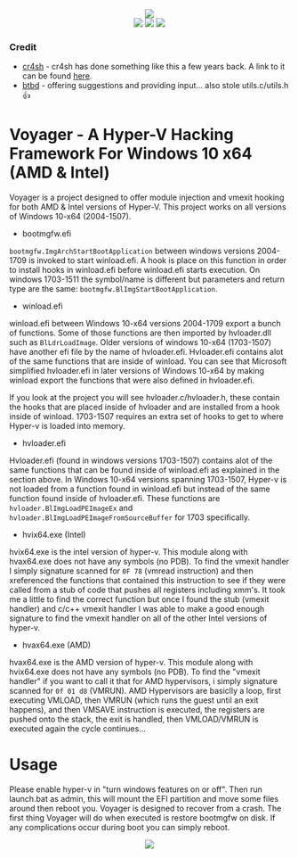 <div align="center">
    <div>
        <img src="https://githacks.org/xerox/voyager/-/raw/bc07837aae126ed06130f7524e3f8464d2b3ca13/img/unknown.png"/>
    </div>
    <img src="https://githacks.org/xerox/voyager/-/raw/master/img/amd_badge.svg"/>
    <img src="https://githacks.org/xerox/voyager/-/raw/master/img/Intel-supported-green.svg"/>
    <img src="https://githacks.org/xerox/voyager/-/raw/master/img/2004--1507-supported-green.svg"/>
</div>

### Credit

* [cr4sh](https://blog.cr4.sh/) - cr4sh has done something like this a few years back. A link to it can be found [here](https://github.com/Cr4sh/s6_pcie_microblaze/tree/master/python/payloads/DmaBackdoorHv).
* [btbd](https://github.com/btbd) - offering suggestions and providing input... also stole utils.c/utils.h :thumbsup:

# Voyager - A Hyper-V Hacking Framework For Windows 10 x64 (AMD & Intel)

Voyager is a project designed to offer module injection and vmexit hooking for both AMD & Intel versions of Hyper-V. 
This project works on all versions of Windows 10-x64 (2004-1507).

* bootmgfw.efi

`bootmgfw.ImgArchStartBootApplication` between windows versions 2004-1709 is invoked to start winload.efi. A hook is place on this function in order to install hooks in winload.efi before
winload.efi starts execution. On windows 1703-1511 the symbol/name is different but parameters and return type are the same: `bootmgfw.BlImgStartBootApplication`.

* winload.efi

winload.efi between Windows 10-x64 versions 2004-1709 export a bunch of functions. Some of those functions are then imported by hvloader.dll such as `BlLdrLoadImage`. 
Older versions of windows 10-x64 (1703-1507) have another efi file by the name of hvloader.efi. Hvloader.efi contains alot of the same functions that are inside of winload. 
You can see that Microsoft simplified hvloader.efi in later versions of Windows 10-x64 by making winload export the functions that were also defined in hvloader.efi.

If you look at the project you will see hvloader.c/hvloader.h, these contain the hooks that are placed inside of hvloader and are installed from a hook inside of winload. 1703-1507
requires an extra set of hooks to get to where Hyper-v is loaded into memory.

* hvloader.efi

Hvloader.efi (found in windows versions 1703-1507) contains alot of the same functions that can be found inside of winload.efi as explained in the section above. In Windows 10-x64 versions spanning 1703-1507, 
Hyper-v is not loaded from a function found in winload.efi but instead of the same function found inside of hvloader.efi. These functions are `hvloader.BlImgLoadPEImageEx` 
and `hvloader.BlImgLoadPEImageFromSourceBuffer` for 1703 specifically.

* hvix64.exe (Intel)

hvix64.exe is the intel version of hyper-v. This module along with hvax64.exe does not have any symbols (no PDB). To find the vmexit handler I simply signature scanned for `0F 78` (vmread instruction)
and then xreferenced the functions that contained this instruction to see if they were called from a stub of code that pushes all registers including xmm's. It took me a little to find the correct
function but once I found the stub (vmexit handler) and c/c++ vmexit handler I was able to make a good enough signature to find the vmexit handler on all of the other Intel
versions of hyper-v.

* hvax64.exe (AMD)

hvax64.exe is the AMD version of hyper-v. This module along with hvix64.exe does not have any symbols (no PDB). To find the "vmexit handler" if you want to call it that for AMD hypervisors,
i simply signature scanned for `0f 01 d8` (VMRUN). AMD Hypervisors are basiclly a loop, first executing VMLOAD, then VMRUN (which runs the guest until an exit happens), and then
VMSAVE instruction is executed, the registers are pushed onto the stack, the exit is handled, then VMLOAD/VMRUN is executed again the cycle continues...

# Usage 

Please enable hyper-v in "turn windows features on or off". Then run launch.bat as admin, this will mount the EFI partition and move some files around then reboot you.
Voyager is designed to recover from a crash. The first thing Voyager will do when executed is restore bootmgfw on disk. If any complications occur during boot you can simply reboot.

<div align="center">
<img src="https://imgur.com/uOpcCp7.png"/>
</div>
